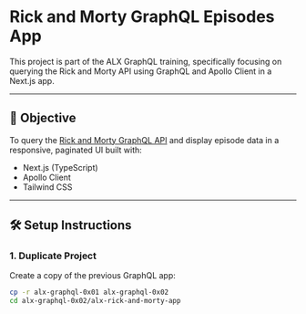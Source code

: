 # Rick and Morty GraphQL Episodes App

This project is part of the ALX GraphQL training, specifically focusing on querying the Rick and Morty API using GraphQL and Apollo Client in a Next.js app.

---

## 🌟 Objective

To query the [Rick and Morty GraphQL API](https://rickandmortyapi.com/graphql) and display episode data in a responsive, paginated UI built with:
- Next.js (TypeScript)
- Apollo Client
- Tailwind CSS

---

## 🛠️ Setup Instructions

### 1. Duplicate Project
Create a copy of the previous GraphQL app:
```bash
cp -r alx-graphql-0x01 alx-graphql-0x02
cd alx-graphql-0x02/alx-rick-and-morty-app

